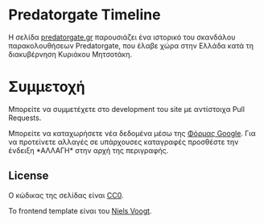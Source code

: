 # Predatorgate Timeline

Η σελίδα [predatorgate.gr](http://predatorgate.gr/) παρουσιάζει ένα ιστορικό του σκανδάλου παρακολουθήσεων Predatorgate, που έλαβε χώρα στην Ελλάδα κατά τη διακυβέρνηση Κυριάκου Μητσοτάκη.

# Συμμετοχή

Μπορείτε να συμμετέχετε στο development του site με αντίστοιχα Pull Requests.

Μπορείτε να καταχωρήσετε νέα δεδομένα μέσω της [Φόρμας Google](https://docs.google.com/forms/d/e/1FAIpQLSeJu3Rrt5-Y_a6b6WuE3GomtsccJ1ILf5grbKEL2BK6WC_s0g/viewform). Για να προτείνετε αλλαγές σε υπάρχουσες καταγραφές προσθέστε την ένδειξη \*ΑΛΛΑΓΗ\* στην αρχή της περιγραφής.

## License

Ο κώδικας της σελίδας είναι [CC0](https://creativecommons.org/choose/zero/).

Το frontend template είναι του [Niels Voogt](https://codepen.io/NielsVoogt/pen/MbMMxv/).

